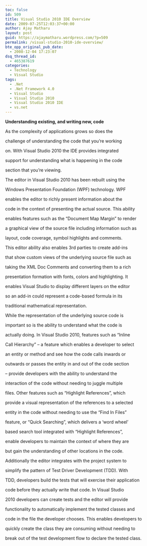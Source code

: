 ```yaml
---
toc: false
id: 509
title: Visual Studio 2010 IDE Overview
date: 2009-07-25T12:03:37+00:00
author: Ajay Matharu
layout: post
guid: https://ajaymatharu.wordpress.com/?p=509
permalink: /visual-studio-2010-ide-overview/
bte_opp_original_pub_date:
  - 2008-12-04 17:23:07
dsq_thread_id:
  - 465387619
categories:
  - Technology
  - Visual Studio
tags:
  - .Net
  - .Net Framework 4.0
  - Visual Studio
  - Visual Studio 2010
  - Visual Studio 2010 IDE
  - vs.net
---
```

**Understanding existing, and writing new, code**

As the complexity of applications grows so does the
  
challenge of understanding the code that you’re working
  
on. With Visual Studio 2010 the IDE provides integrated
  
support for understanding what is happening in the code
  
section that you’re viewing.

The editor in Visual Studio 2010 has been rebuilt using the
  
Windows Presentation Foundation (WPF) technology. WPF
  
enables the editor to richly present information about the
  
code in the context of presenting the actual source. This ability
  
enables features such as the “Document Map Margin” to render
  
a graphical view of the source file including information such as
  
layout, code coverage, symbol highlights and comments.

This editor ability also enables 3rd parties to create add-ins
  
that show custom views of the underlying source file such as
  
taking the XML Doc Comments and converting them to a rich
  
presentation formation with fonts, colors and highlighting. It
  
enables Visual Studio to display different layers on the editor
  
so an add-in could represent a code-based formula in its
  
traditional mathematical representation.

While the representation of the underlying source code is
  
important so is the ability to understand what the code is
  
actually doing. In Visual Studio 2010, features such as “Inline
  
Call Hierarchy” &#8211; a feature which enables a developer to select
  
an entity or method and see how the code calls inwards or
  
outwards or passes the entity in and out of the code section
  
&#8211; provide developers with the ability to understand the
  
interaction of the code without needing to juggle multiple
  
files. Other features such as “Highlight References”, which
  
provide a visual representation of the references to a selected
  
entity in the code without needing to use the “Find In Files”
  
feature, or “Quick Searching”, which delivers a ‘word wheel’
  
based search tool integrated with “Highlight References”,
  
enable developers to maintain the context of where they are
  
but gain the understanding of other locations in the code.

Additionally the editor integrates with the project system to
  
simplify the pattern of Test Driver Development (TDD). With
  
TDD, developers build the tests that will exercise their application
  
code before they actually write that code. In Visual Studio
  
2010 developers can create tests and the editor will provide
  
functionality to automatically implement the tested classes and
  
code in the file the developer chooses. This enables developers to
  
quickly create the class they are consuming without needing to
  
break out of the test development flow to declare the tested class.
